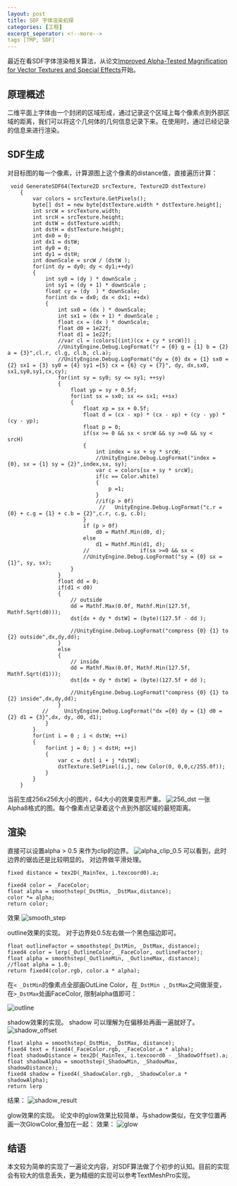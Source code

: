 ```yaml
---
layout: post
title: SDF 字体渲染初探
categories: [工程]
excerpt_seperator: <!--more-->
tags [TMP, SDF]
---
```

最近在看SDF字体渲染相关算法，从论文[Improved Alpha-Tested Magnification for Vector Textures and Special Effects](https://steamcdn-a.akamaihd.net/apps/valve/2007/SIGGRAPH2007_AlphaTestedMagnification.pdf "Improved Alpha-Tested Magnification")开始。

## 原理概述
二维平面上字体由一个封闭的区域形成，通过记录这个区域上每个像素点到外部区域的距离，我们可以将这个几何体的几何信息记录下来。在使用时，通过已经记录的信息来进行渲染。

## SDF生成
对目标图的每一个像素，计算源图上这个像素的distance值，直接遍历计算：
```
 void GenerateSDF64(Texture2D srcTexture, Texture2D dstTexture)
    {
        var colors = srcTexture.GetPixels();
        byte[] dst = new byte[dstTexture.width * dstTexture.height];
        int srcW = srcTexture.width;
        int srcH = srcTexture.height;
        int dstW = dstTexture.width;
        int dstH = dstTexture.height;
        int dx0 = 0;
        int dx1 = dstW;
        int dy0 = 0;
        int dy1 = dstH;
        int downScale = srcW / (dstW );
        for(int dy = dy0; dy < dy1;++dy)
        {
            int sy0 = (dy ) * downScale ;
            int sy1 = (dy + 1) * downScale ;
            float cy = (dy  ) * downScale;
            for(int dx = dx0; dx < dx1; ++dx)
            {
                int sx0 = (dx ) * downScale;
                int sx1 = (dx + 1) * downScale ;
                float cx = (dx ) * downScale;
                float d0 = 1e22f;
                float d1 = 1e22f;
                //var cl = (colors[(int)(cx + cy * srcW)]) ;
                //UnityEngine.Debug.LogFormat("r = {0} g = {1} b = {2} a = {3}",cl.r, cl.g, cl.b, cl.a);
                //UnityEngine.Debug.LogFormat("dy = {0} dx = {1} sx0 = {2} sx1 = {3} sy0 = {4} sy1 ={5} cx = {6} cy = {7}", dy, dx,sx0, sx1,sy0,sy1,cx,cy);
                for(int sy = sy0; sy <= sy1; ++sy)
                {
                    float yp = sy + 0.5f;
                    for(int sx = sx0; sx <= sx1; ++sx)
                    {
                        float xp = sx + 0.5f;
                        float d = (cx - xp) * (cx - xp) + (cy - yp) * (cy - yp);
                        float p = 0;
                        if(sx >= 0 && sx < srcW && sy >=0 && sy < srcH)
                        {
                            int index = sx + sy * srcW;
                            //UnityEngine.Debug.LogFormat("index = {0}, sx = {1} sy = {2}",index,sx, sy);
                            var c = colors[sx + sy * srcW];
                            if(c == Color.white)
                            {
                                p =1;
                            }
                            //if(p > 0f)
                             //   UnityEngine.Debug.LogFormat("c.r = {0} + c.g = {1} + c.b = {2}",c.r, c.g, c.b);
                        }
                        if (p > 0f)
                            d0 = Mathf.Min(d0, d);
                        else
                            d1 = Mathf.Min(d1, d);
                        //                if(sx >=0 && sx <
                        //UnityEngine.Debug.LogFormat("sy = {0} sx = {1}", sy, sx);
                    }
                }
                float dd = 0;
                if(d1 < d0)
                {
                    // outside
                    dd = Mathf.Max(0.0f, Mathf.Min(127.5f, Mathf.Sqrt(d0)));
                    dst[dx + dy * dstW] = (byte)(127.5f - dd );

                    //UnityEngine.Debug.LogFormat("compress {0} {1} to {2} outside",dx,dy,dd);
                }
                else
                {
                    // inside
                    dd = Mathf.Max(0.0f, Mathf.Min(127.5f, Mathf.Sqrt(d1)));
                    dst[dx + dy * dstW] = (byte)(127.5f + dd );

                    //UnityEngine.Debug.LogFormat("compress {0} {1} to {2} inside",dx,dy,dd);
                }
           //     UnityEngine.Debug.LogFormat("dx ={0} dy = {1} d0 = {2} d1 = {3}",dx, dy, d0, d1);
            }
        }
        for(int i = 0 ; i < dstW; ++i)
        {
            for(int j = 0; j < dstH; ++j)
            {
                var c = dst[ i + j *dstW];
                dstTexture.SetPixel(i,j, new Color(0, 0,0,c/255.0f));
            }
        }
    }
```
当前生成256x256大小的图片，64大小的效果变形严重。
![256_dst](assets/textmeshpro/256_dst.png)
一张Alpha8格式的图。每个像素点记录着这个点到外部区域的最短距离。
## 渲染
直接可以设置alpha > 0.5 来作为clip的边界。
![alpha_clip_0.5](assets/texmeshpro/alpha_clip_0.5.png)
可以看到，此时边界的锯齿还是比较明显的。
对边界做平滑处理。
```
fixed distance = tex2D(_MainTex, i.texcoord0).a;

fixed4 color = _FaceColor;
float alpha = smoothstep(_DstMin, _DstMax,distance);
color *= alpha;
return color;

```
效果 ![smooth_step](assets/textmeshpro/smoothstep.png)

outline效果的实现。
对于边界处0.5左右做一个黑色描边即可。
```
float outlineFactor = smoothstep(_DstMin, _DstMax, distance);
fixed4 color = lerp(_OutlineColor, _FaceColor, outlineFactor);
float alpha = smoothstep(_OutlineMin, _OutlineMax, distance);
//float alpha = 1.0;
return fixed4(color.rgb, color.a * alpha);

```
在`< _DstMin`的像素点全部画OutLine Color，在`_DstMin ,_DstMax`之间做渐变，在`>_DstMax`处画FaceColor,
限制alpha值即可：

![outline](assets/textmeshpro/outline.png)


shadow效果的实现。
shadow 可以理解为在偏移处再画一遍就好了。
![shadow_offset](assets/textmeshpro/shadow_0.01.png)
```
float alpha = smoothstep(_DstMin, _DstMax, distance);
fixed4 text = fixed4(_FaceColor.rgb, _FaceColor.a * alpha);
float shadowDistance = tex2D(_MainTex, i.texcoord0 - _ShadowOffset).a;
float shadowAlpha = smoothstep(_ShadowMin, _ShadowMax, shadowDistance);
fixed4 shadow = fixed4(_ShadowColor.rgb, _ShadowColor.a * shadowAlpha);
return lerp
```
结果：
![shadow_result](assets/textmeshpro/shadoww.png)


glow效果的实现。
论文中的glow效果比较简单，与shadow类似，在文字位置再画一次GlowColor,叠加在一起：
效果：
![glow](assets/textmeshpro/glow.png)


## 结语
本文较为简单的实现了一遍论文内容，对SDF算法做了个初步的认知。目前的实现会有较大的信息丢失，更为精细的实现可以参考TextMeshPro实现。








